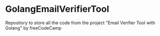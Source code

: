# GolangEmailVerifierTool
Repository to store all the code from the project "Email Verifier Tool with Golang" by freeCodeCamp
